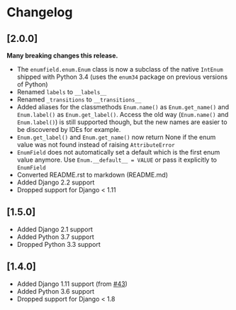 # Changelog


## [2.0.0]

**Many breaking changes this release.**

- The ``enumfield.enum.Enum`` class is now a subclass of the native `IntEnum` 
shipped with Python 3.4 (uses the ``enum34`` package on previous versions of Python)
- Renamed `labels` to `__labels__`
- Renamed `_transitions` to `__transitions__`
- Added aliases for the classmethods `Enum.name()` as `Enum.get_name()` and 
`Enum.label()` as `Enum.get_label()`.  Access the old way 
(`Enum.name()` and `Enum.label()`) is still supported though, but the new names 
are easier to be discovered by IDEs for example.
- `Enum.get_label()` and `Enum.get_name()` now return None if the enum value was 
not found instead of raising `AttributeError`
- `EnumField` does not automatically set a default which is the first enum value anymore.
Use `Enum.__default__ = VALUE` or pass it explicitly to `EnumField` 
- Converted README.rst to markdown (README.md)
- Added Django 2.2 support
- Dropped support for Django < 1.11

## [1.5.0]

- Added Django 2.1 support
- Added Python 3.7 support
- Dropped Python 3.3 support

## [1.4.0]

- Added Django 1.11 support (from [#43](https://github.com/5monkeys/django-enumfield/pull/43))
- Added Python 3.6 support
- Dropped support for Django < 1.8
